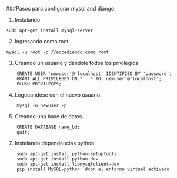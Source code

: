 ###Pasos para configurar mysql and django

1. Instalando  
```	
sudo apt-get install mysql-server
```

2. Ingresando como root
```
mysql -u root -p //accediendo como root
```

3. Creando un usuario y dándole todos los privilegios
```
	CREATE USER 'newuser'@'localhost' IDENTIFIED BY 'password';
	GRANT ALL PRIVILEGES ON * . * TO 'newuser'@'localhost';
	FLUSH PRIVILEGES;
```

4. Logueandose con el nuevo usuario.
```
	mysql -u newuser -p
```

5. Creando una base de datos.
```
	CREATE DATABASE name_bd;
	quit;
```

7. Instalando dependencias python
```
	sudo apt-get install python-setuptools
	sudo apt-get install python-dev
	sudo apt-get install libmysqlclient-dev
	pip install MySQL-python  #con el entorno virtual activado
```